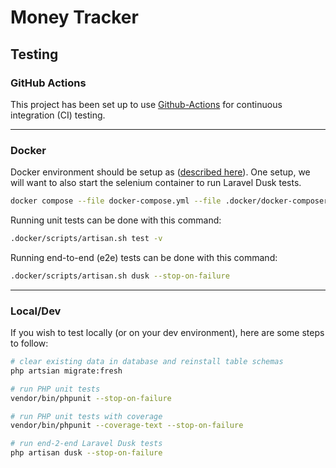 # Money Tracker
## Testing

### GitHub Actions
This project has been set up to use [Github-Actions](https://github.com/jdenoc/money-tracker/actions) for continuous integration (CI) testing.

---

### Docker
Docker environment should be setup as ([described here](SETUP-DOCKER.md)). One setup, we will want to also start the selenium container to run Laravel Dusk tests.
```bash
docker compose --file docker-compose.yml --file .docker/docker-composer.selenium.yml up -d
```

Running unit tests can be done with this command:
```bash
.docker/scripts/artisan.sh test -v
```

Running end-to-end (e2e) tests can be done with this command:
```bash
.docker/scripts/artisan.sh dusk --stop-on-failure
```

---

### Local/Dev
If you wish to test locally (or on your dev environment), here are some steps to follow:
```bash
# clear existing data in database and reinstall table schemas
php artsian migrate:fresh

# run PHP unit tests
vendor/bin/phpunit --stop-on-failure

# run PHP unit tests with coverage
vendor/bin/phpunit --coverage-text --stop-on-failure

# run end-2-end Laravel Dusk tests
php artisan dusk --stop-on-failure
```